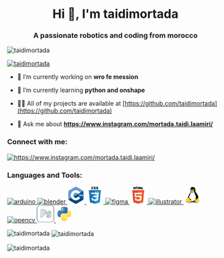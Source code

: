 <h1 align="center">Hi 👋, I'm taidimortada</h1>
<h3 align="center">A passionate robotics and coding from morocco</h3>

<p align="left"> <img src="https://komarev.com/ghpvc/?username=taidimortada&label=Profile%20views&color=0e75b6&style=flat" alt="taidimortada" /> </p>

<p align="left"> <a href="https://github.com/ryo-ma/github-profile-trophy"><img src="https://github-profile-trophy.vercel.app/?username=taidimortada" alt="taidimortada" /></a> </p>

- 🔭 I’m currently working on **wro fe mession**

- 🌱 I’m currently learning **python and onshape**

- 👨‍💻 All of my projects are available at [https://github.com/taidimortada](https://github.com/taidimortada)

- 💬 Ask me about **https://www.instagram.com/mortada.taidi.laamiri/**

<h3 align="left">Connect with me:</h3>
<p align="left">
<a href="https://instagram.com/https://www.instagram.com/mortada.taidi.laamiri/" target="blank"><img align="center" src="https://raw.githubusercontent.com/rahuldkjain/github-profile-readme-generator/master/src/images/icons/Social/instagram.svg" alt="https://www.instagram.com/mortada.taidi.laamiri/" height="30" width="40" /></a>
</p>

<h3 align="left">Languages and Tools:</h3>
<p align="left"> <a href="https://www.arduino.cc/" target="_blank" rel="noreferrer"> <img src="https://cdn.worldvectorlogo.com/logos/arduino-1.svg" alt="arduino" width="40" height="40"/> </a>
  <a href="https://www.blender.org/" target="_blank" rel="noreferrer"> <img src="https://download.blender.org/branding/community/blender_community_badge_white.svg" alt="blender" width="40" height="40"/> </a> <a href="https://www.w3schools.com/cpp/" target="_blank" rel="noreferrer"> <img src="https://raw.githubusercontent.com/devicons/devicon/master/icons/cplusplus/cplusplus-original.svg" alt="cplusplus" width="40" height="40"/> </a> <a href="https://www.w3schools.com/css/" target="_blank" rel="noreferrer"> <img src="https://raw.githubusercontent.com/devicons/devicon/master/icons/css3/css3-original-wordmark.svg" alt="css3" width="40" height="40"/> </a> <a href="https://www.figma.com/" target="_blank" rel="noreferrer"> <img src="https://www.vectorlogo.zone/logos/figma/figma-icon.svg" alt="figma" width="40" height="40"/> </a> <a href="https://www.w3.org/html/" target="_blank" rel="noreferrer"> <img src="https://raw.githubusercontent.com/devicons/devicon/master/icons/html5/html5-original-wordmark.svg" alt="html5" width="40" height="40"/> </a> <a href="https://www.adobe.com/in/products/illustrator.html" target="_blank" rel="noreferrer"> <img src="https://www.vectorlogo.zone/logos/adobe_illustrator/adobe_illustrator-icon.svg" alt="illustrator" width="40" height="40"/> </a> <a href="https://www.linux.org/" target="_blank" rel="noreferrer"> <img src="https://raw.githubusercontent.com/devicons/devicon/master/icons/linux/linux-original.svg" alt="linux" width="40" height="40"/> </a> <a href="https://opencv.org/" target="_blank" rel="noreferrer"> <img src="https://www.vectorlogo.zone/logos/opencv/opencv-icon.svg" alt="opencv" width="40" height="40"/> </a> <a href="https://www.photoshop.com/en" target="_blank" rel="noreferrer"> <img src="https://raw.githubusercontent.com/devicons/devicon/master/icons/photoshop/photoshop-line.svg" alt="photoshop" width="40" height="40"/> </a> <a href="https://www.python.org" target="_blank" rel="noreferrer"> <img src="https://raw.githubusercontent.com/devicons/devicon/master/icons/python/python-original.svg" alt="python" width="40" height="40"/> </a> </p>

<p><img align="left" src="https://github-readme-stats.vercel.app/api/top-langs?username=taidimortada&show_icons=true&locale=en&layout=compact" alt="taidimortada" /></p>

<p>&nbsp;<img align="center" src="https://github-readme-stats.vercel.app/api?username=taidimortada&show_icons=true&locale=en" alt="taidimortada" /></p>

<p><img align="center" src="https://github-readme-streak-stats.herokuapp.com/?user=taidimortada&" alt="taidimortada" /></p>
